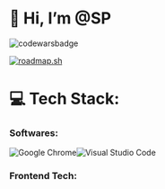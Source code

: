 # 👋 Hi, I’m @SP

![codewarsbadge](https://www.codewars.com/users/Sp1406/badges/small)

[![roadmap.sh](https://api.roadmap.sh/v1-badge/tall/64761ee4c4ec366ad5b3748f?variant=dark&roadmaps=frontend)](https://roadmap.sh)

# 💻 Tech Stack:
### Softwares:
![Google Chrome](https://img.shields.io/badge/Google%20Chrome-4285F4?style=for-the-badge&logo=GoogleChrome&logoColor=white)![Visual Studio Code](https://img.shields.io/badge/Visual%20Studio%20Code-0078d7.svg?style=for-the-badge&logo=visual-studio-code&logoColor=white)

### Frontend Tech:
